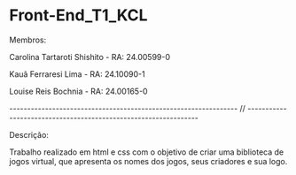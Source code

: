 # Front-End_T1_KCL

Membros:

Carolina Tartaroti Shishito - RA: 24.00599-0

Kauã Ferraresi Lima - RA: 24.10090-1

Louise Reis Bochnia - RA: 24.00165-0


---------------------------------------------------------------- // ----------------------------------------------------------------


Descrição:

Trabalho realizado em html e css com o objetivo de criar uma biblioteca de jogos virtual, que apresenta os nomes dos jogos, seus criadores e sua logo.
